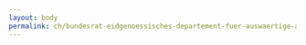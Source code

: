```yaml
---
layout: body
permalink: ch/bundesrat-eidgenoessisches-departement-fuer-auswaertige-angelegenheiten-konsularische-direktion-zentrum-fuer-buergerservice-auswanderung-schweiz/
---
```


